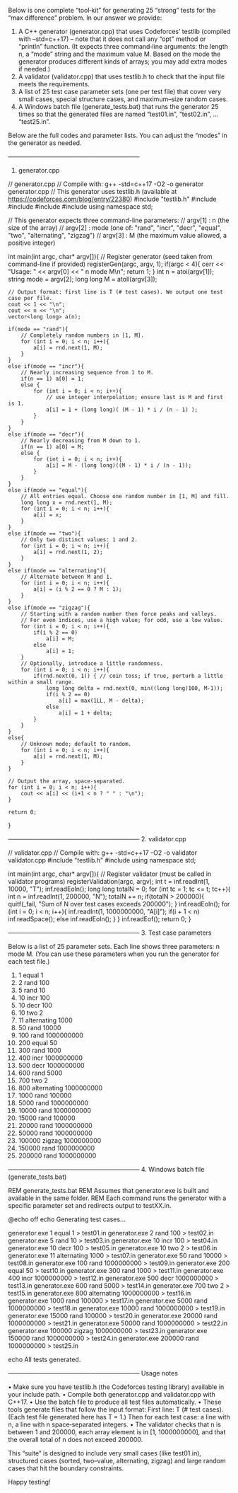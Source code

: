 Below is one complete “tool‐kit” for generating 25 “strong” tests for the “max difference” problem. In our answer we provide:

1. A C++ generator (generator.cpp) that uses Codeforces’ testlib (compiled with –std=c++17) – note that it does not call any “opt” method or “println” function. (It expects three command‐line arguments: the length n, a “mode” string and the maximum value M. Based on the mode the generator produces different kinds of arrays; you may add extra modes if needed.)  
2. A validator (validator.cpp) that uses testlib.h to check that the input file meets the requirements.  
3. A list of 25 test case parameter sets (one per test file) that cover very small cases, special structure cases, and maximum–size random cases.  
4. A Windows batch file (generate_tests.bat) that runs the generator 25 times so that the generated files are named “test01.in”, “test02.in”, … “test25.in”.

Below are the full codes and parameter lists. You can adjust the “modes” in the generator as needed.

──────────────────────────────
1. generator.cpp

// generator.cpp
// Compile with: g++ -std=c++17 -O2 -o generator generator.cpp
// This generator uses testlib.h (available at https://codeforces.com/blog/entry/22380)
#include "testlib.h"
#include <iostream>
#include <vector>
#include <string>
#include <cstdlib>
using namespace std;
 
// This generator expects three command-line parameters:
//   argv[1] : n (the size of the array)
//   argv[2] : mode (one of: "rand", "incr", "decr", "equal", "two", "alternating", "zigzag")
//   argv[3] : M (the maximum value allowed, a positive integer)
 
int main(int argc, char* argv[]){
    // Register generator (seed taken from command-line if provided)
    registerGen(argc, argv, 1);
    if(argc < 4){
        cerr << "Usage: " << argv[0] << " n mode M\n";
        return 1;
    }
    int n = atoi(argv[1]);
    string mode = argv[2];
    long long M = atoll(argv[3]);
 
    // Output format: first line is T (# test cases). We output one test case per file.
    cout << 1 << "\n";
    cout << n << "\n";
    vector<long long> a(n);
 
    if(mode == "rand"){
        // Completely random numbers in [1, M].
        for (int i = 0; i < n; i++){
            a[i] = rnd.next(1, M);
        }
    }
    else if(mode == "incr"){
        // Nearly increasing sequence from 1 to M.
        if(n == 1) a[0] = 1;
        else {
            for (int i = 0; i < n; i++){
                // use integer interpolation; ensure last is M and first is 1.
                a[i] = 1 + (long long)( (M - 1) * i / (n - 1) );
            }
        }
    }
    else if(mode == "decr"){
        // Nearly decreasing from M down to 1.
        if(n == 1) a[0] = M;
        else {
            for (int i = 0; i < n; i++){
                a[i] = M - (long long)((M - 1) * i / (n - 1));
            }
        }
    }
    else if(mode == "equal"){
        // All entries equal. Choose one random number in [1, M] and fill.
        long long x = rnd.next(1, M);
        for (int i = 0; i < n; i++){
            a[i] = x;
        }
    }
    else if(mode == "two"){
        // Only two distinct values: 1 and 2.
        for (int i = 0; i < n; i++){
            a[i] = rnd.next(1, 2);
        }
    }
    else if(mode == "alternating"){
        // Alternate between M and 1.
        for (int i = 0; i < n; i++){
            a[i] = (i % 2 == 0 ? M : 1);
        }
    }
    else if(mode == "zigzag"){
        // Starting with a random number then force peaks and valleys.
        // For even indices, use a high value; for odd, use a low value.
        for (int i = 0; i < n; i++){
            if(i % 2 == 0)
                a[i] = M;
            else
                a[i] = 1;
        }
        // Optionally, introduce a little randomness.
        for (int i = 0; i < n; i++){
            if(rnd.next(0, 1)) { // coin toss; if true, perturb a little within a small range.
                long long delta = rnd.next(0, min((long long)100, M-1));
                if(i % 2 == 0)
                    a[i] = max(1LL, M - delta);
                else
                    a[i] = 1 + delta;
            }
        }
    }
    else{
        // Unknown mode; default to random.
        for (int i = 0; i < n; i++){
            a[i] = rnd.next(1, M);
        }
    }
 
    // Output the array, space-separated.
    for (int i = 0; i < n; i++){
        cout << a[i] << (i+1 < n ? " " : "\n");
    }
 
    return 0;
}

──────────────────────────────
2. validator.cpp

// validator.cpp
// Compile with: g++ -std=c++17 -O2 -o validator validator.cpp
#include "testlib.h"
#include <iostream>
using namespace std;
 
int main(int argc, char* argv[]){
    // Register validator (must be called in validator programs)
    registerValidation(argc, argv);
    int t = inf.readInt(1, 10000, "T");
    inf.readEoln();
    long long totalN = 0;
    for (int tc = 1; tc <= t; tc++){
        int n = inf.readInt(1, 200000, "N");
        totalN += n;
        if(totalN > 200000){
            quitf(_fail, "Sum of N over test cases exceeds 200000");
        }
        inf.readEoln();
        for (int i = 0; i < n; i++){
            inf.readInt(1, 1000000000, "A[i]");
            if(i + 1 < n) inf.readSpace();
            else inf.readEoln();
        }
    }
    inf.readEof();
    return 0;
}

──────────────────────────────
3. Test case parameters

Below is a list of 25 parameter sets. Each line shows three parameters: n mode M. (You can use these parameters when you run the generator for each test file.)

1.   1         equal       1
2.   2         rand        100
3.   5         rand        10
4.   10        incr        100
5.   10        decr        100
6.   10        two         2
7.   11        alternating 1000
8.   50        rand        10000
9.   100       rand        1000000000
10.  200       equal       50
11.  300       rand        1000
12.  400       incr        1000000000
13.  500       decr        1000000000
14.  600       rand        5000
15.  700       two         2
16.  800       alternating 1000000000
17.  1000      rand        100000
18.  5000      rand        1000000000
19.  10000     rand        1000000000
20.  15000     rand        100000
21.  20000     rand        1000000000
22.  50000     rand        1000000000
23.  100000    zigzag      1000000000
24.  150000    rand        1000000000
25.  200000    rand        1000000000

──────────────────────────────
4. Windows batch file (generate_tests.bat)

REM generate_tests.bat
REM Assumes that generator.exe is built and available in the same folder.
REM Each command runs the generator with a specific parameter set and redirects output to testXX.in.

@echo off
echo Generating test cases...

generator.exe 1 equal 1 > test01.in
generator.exe 2 rand 100 > test02.in
generator.exe 5 rand 10 > test03.in
generator.exe 10 incr 100 > test04.in
generator.exe 10 decr 100 > test05.in
generator.exe 10 two 2 > test06.in
generator.exe 11 alternating 1000 > test07.in
generator.exe 50 rand 10000 > test08.in
generator.exe 100 rand 1000000000 > test09.in
generator.exe 200 equal 50 > test10.in
generator.exe 300 rand 1000 > test11.in
generator.exe 400 incr 1000000000 > test12.in
generator.exe 500 decr 1000000000 > test13.in
generator.exe 600 rand 5000 > test14.in
generator.exe 700 two 2 > test15.in
generator.exe 800 alternating 1000000000 > test16.in
generator.exe 1000 rand 100000 > test17.in
generator.exe 5000 rand 1000000000 > test18.in
generator.exe 10000 rand 1000000000 > test19.in
generator.exe 15000 rand 100000 > test20.in
generator.exe 20000 rand 1000000000 > test21.in
generator.exe 50000 rand 1000000000 > test22.in
generator.exe 100000 zigzag 1000000000 > test23.in
generator.exe 150000 rand 1000000000 > test24.in
generator.exe 200000 rand 1000000000 > test25.in

echo All tests generated.

──────────────────────────────
Usage notes

• Make sure you have testlib.h (the Codeforces testing library) available in your include path.
• Compile both generator.cpp and validator.cpp with C++17.
• Use the batch file to produce all test files automatically.
• These tools generate files that follow the input format:
     First line: T (# test cases). (Each test file generated here has T = 1.)
     Then for each test case: a line with n, a line with n space‑separated integers.
• The validator checks that n is between 1 and 200000, each array element is in [1, 1000000000], and that the overall total of n does not exceed 200000.
  
This “suite” is designed to include very small cases (like test01.in), structured cases (sorted, two–value, alternating, zigzag) and large random cases that hit the boundary constraints.

Happy testing!